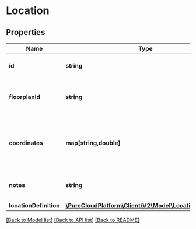 # Location

## Properties
Name | Type | Description | Notes
------------ | ------------- | ------------- | -------------
**id** | **string** | Unique identifier for the location | [optional] 
**floorplanId** | **string** | Unique identifier for the location floorplan image | [optional] 
**coordinates** | **map[string,double]** | Users coordinates on the floorplan. Only used when floorplanImage is set | [optional] 
**notes** | **string** | Optional description on the users location | [optional] 
**locationDefinition** | [**\PureCloudPlatform\Client\V2\Model\LocationDefinition**](LocationDefinition.md) |  | [optional] 

[[Back to Model list]](../README.md#documentation-for-models) [[Back to API list]](../README.md#documentation-for-api-endpoints) [[Back to README]](../README.md)


